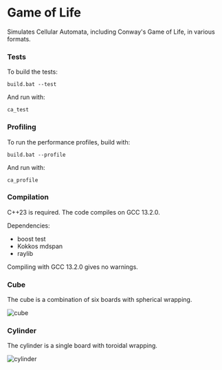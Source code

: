 # Game of Life

Simulates Cellular Automata, including Conway's Game of Life, in various formats.

### Tests

To build the tests:

```
build.bat --test
```
And run with:

```
ca_test
```

### Profiling 

To run the performance profiles, build with:

```
build.bat --profile
```
And run with:

```
ca_profile
```
### Compilation

C++23 is required. The code compiles on GCC 13.2.0.

Dependencies:
- boost test
- Kokkos mdspan
- raylib

Compiling with GCC 13.2.0 gives no warnings.

### Cube

The cube is a combination of six boards with spherical wrapping.

![cube](https://github.com/user-attachments/assets/c293ca2a-4e59-4f4e-9dd7-263688621c55)

### Cylinder

The cylinder is a single board with toroidal wrapping. 

![cylinder](https://github.com/user-attachments/assets/21d1126a-954d-4e6c-9db8-fa24b7224afd)
